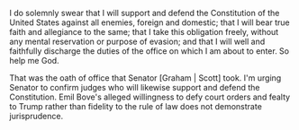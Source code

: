 I do solemnly swear that I will support and defend the Constitution of the United States against all enemies, foreign and domestic; that I will bear true faith and allegiance to the same; that I take this obligation freely, without any mental reservation or purpose of evasion; and that I will well and faithfully discharge the duties of the office on which I am about to enter. So help me God.

That was the oath of office that Senator [Graham | Scott] took. I'm urging Senator to confirm judges who will likewise support and defend the Constitution. Emil Bove's alleged willingness to defy court orders and fealty to Trump rather than fidelity to the rule of law does not demonstrate jurisprudence.
